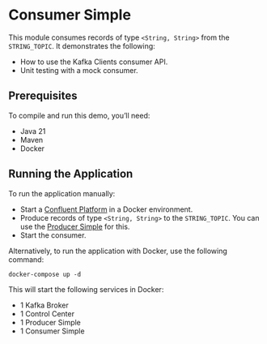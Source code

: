 # Consumer Simple

This module consumes records of type `<String, String>` from the `STRING_TOPIC`.
It demonstrates the following:

- How to use the Kafka Clients consumer API.
- Unit testing with a mock consumer.

## Prerequisites

To compile and run this demo, you’ll need:

- Java 21
- Maven
- Docker

## Running the Application

To run the application manually:

- Start a [Confluent Platform](https://docs.confluent.io/platform/current/quickstart/ce-docker-quickstart.html#step-1-download-and-start-cp) in a Docker environment.
- Produce records of type `<String, String>` to the `STRING_TOPIC`. You can use the [Producer Simple](../../kafka-producer-quickstarts/kafka-producer-simple) for this.
- Start the consumer.

Alternatively, to run the application with Docker, use the following command:

```console
docker-compose up -d
```

This will start the following services in Docker:

- 1 Kafka Broker
- 1 Control Center
- 1 Producer Simple
- 1 Consumer Simple
